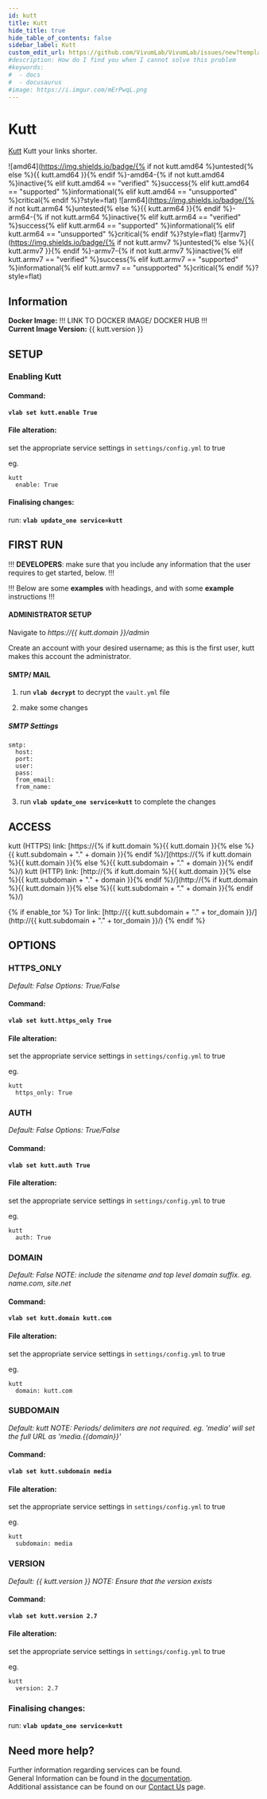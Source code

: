 ```yaml
---
id: kutt
title: Kutt
hide_title: true
hide_table_of_contents: false
sidebar_label: Kutt
custom_edit_url: https://github.com/VivumLab/VivumLab/issues/new?template=documentation.md
#description: How do I find you when I cannot solve this problem
#keywords:
#  - docs
#  - docusaurus
#image: https://i.imgur.com/mErPwqL.png
---
```


# Kutt

[Kutt](https://kutt.it) Kutt your links shorter.

![amd64](https://img.shields.io/badge/{% if not kutt.amd64 %}untested{% else %}{{ kutt.amd64 }}{% endif %}-amd64-{% if not kutt.amd64 %}inactive{% elif kutt.amd64 == "verified" %}success{% elif kutt.amd64 == "supported" %}informational{% elif kutt.amd64 == "unsupported" %}critical{% endif %}?style=flat)
![arm64](https://img.shields.io/badge/{% if not kutt.arm64 %}untested{% else %}{{ kutt.arm64 }}{% endif %}-arm64-{% if not kutt.arm64 %}inactive{% elif kutt.arm64 == "verified" %}success{% elif kutt.arm64 == "supported" %}informational{% elif kutt.arm64 == "unsupported" %}critical{% endif %}?style=flat)
![armv7](https://img.shields.io/badge/{% if not kutt.armv7 %}untested{% else %}{{ kutt.armv7 }}{% endif %}-armv7-{% if not kutt.armv7 %}inactive{% elif kutt.armv7 == "verified" %}success{% elif kutt.armv7 == "supported" %}informational{% elif kutt.armv7 == "unsupported" %}critical{% endif %}?style=flat)

## Information


**Docker Image:** !!! LINK TO DOCKER IMAGE/ DOCKER HUB !!!  
**Current Image Version:** {{ kutt.version }}

## SETUP

### Enabling Kutt

#### Command:

**`vlab set kutt.enable True`**

#### File alteration:

set the appropriate service settings in `settings/config.yml` to true

eg.
```
kutt
  enable: True
```

#### Finalising changes:

run: **`vlab update_one service=kutt`**

## FIRST RUN

!!! **DEVELOPERS**: make sure that you include any information that the user requires to get started, below. !!!

!!! Below are some **examples** with headings, and with some **example** instructions !!!

#### ADMINISTRATOR SETUP

Navigate to *https://{{ kutt.domain }}/admin*

Create an account with your desired username; as this is the first user, kutt makes this account the administrator.

#### SMTP/ MAIL

1. run **`vlab decrypt`** to decrypt the `vault.yml` file

2. make some changes


##### SMTP Settings
```
smtp:
  host:
  port:
  user:
  pass:
  from_email:
  from_name:
```

3. run **`vlab update_one service=kutt`** to complete the changes


## ACCESS

kutt (HTTPS) link: [https://{% if kutt.domain %}{{ kutt.domain }}{% else %}{{ kutt.subdomain + "." + domain }}{% endif %}/](https://{% if kutt.domain %}{{ kutt.domain }}{% else %}{{ kutt.subdomain + "." + domain }}{% endif %}/)
kutt (HTTP) link: [http://{% if kutt.domain %}{{ kutt.domain }}{% else %}{{ kutt.subdomain + "." + domain }}{% endif %}/](http://{% if kutt.domain %}{{ kutt.domain }}{% else %}{{ kutt.subdomain + "." + domain }}{% endif %}/)

{% if enable_tor %}
Tor link: [http://{{ kutt.subdomain + "." + tor_domain }}/](http://{{ kutt.subdomain + "." + tor_domain }}/)
{% endif %}

## OPTIONS

### HTTPS_ONLY
*Default: False*
*Options: True/False*

#### Command:

**`vlab set kutt.https_only True`**

#### File alteration:

set the appropriate service settings in `settings/config.yml` to true

eg.
```
kutt
  https_only: True
```

### AUTH
*Default: False*
*Options: True/False*

#### Command:

**`vlab set kutt.auth True`**

#### File alteration:

set the appropriate service settings in `settings/config.yml` to true

eg.
```
kutt
  auth: True
```

### DOMAIN
*Default: False*
*NOTE: include the sitename and top level domain suffix. eg. name.com, site.net*

#### Command:

**`vlab set kutt.domain kutt.com`**

#### File alteration:

set the appropriate service settings in `settings/config.yml` to true

eg.
```
kutt
  domain: kutt.com
```

### SUBDOMAIN
*Default: kutt*
*NOTE: Periods/ delimiters are not required. eg. 'media' will set the full URL as 'media.{{domain}}'*

#### Command:

**`vlab set kutt.subdomain media`**

#### File alteration:

set the appropriate service settings in `settings/config.yml` to true

eg.
```
kutt
  subdomain: media
```

### VERSION
*Default: {{  kutt.version  }}*
*NOTE: Ensure that the version exists*

#### Command:

**`vlab set kutt.version 2.7`**

#### File alteration:

set the appropriate service settings in `settings/config.yml` to true

eg.
```
kutt
  version: 2.7
```

### Finalising changes:

run: **`vlab update_one service=kutt`**

## Need more help?
Further information regarding services can be found. \
General Information can be found in the [documentation](https://docs.vivumlab.com). \
Additional assistance can be found on our [Contact Us](https://docs.vivumlab.com/Contact-us) page.
